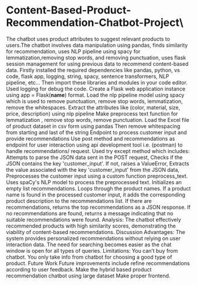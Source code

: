# Content-Based-Product-Recommendation-Chatbot-Project\
The chatbot uses product attributes to suggest relevant products to users.The chatbot involves data manipulation using pandas, finds similarity for recommendation, uses NLP pipeline using spacy for lemmatization,removing stop words, and removing punctuation, uses flask session management for using previous data to recommend content-based data.
Firstly installed the required dependencies like pandas, python, vs code, flask app, logging, string, spacy, sentence transformers, NLP pipeline, etc…
Then import these libraries and modules in your code editor. Used logging for debug the code.
Create a Flask web application instance using app = Flask(__name__) format.
Load the nlp pipeline model using spacy which is used to remove punctuation, remove stop words, lemmatization, remove the whitespaces.
Extract the attributes like (color, material, size, price, description) using nlp pipeline
Make preprocess text function for lemmatization , remove stop words, remove punctuation.
Load the Excel file of product dataset in csv form using pandas
Then remove whitespacing from starting and last of the string
Endpoint to process customer input and provide recommendations
Use post method and recommendations as endpoint for user interaction using api development tool i.e. (postman) to handle recommendations/ request.
Used try except method which includes:
Attempts to parse the JSON data sent in the POST request,
Checks if the JSON contains the key 'customer_input'. If not, raises a ValueError,
Extracts the value associated with the key 'customer_input' from the JSON data,
Preprocesses the customer input using a custom function preprocess_text.
Uses spaCy's NLP model to process the preprocessed text.
Initializes an empty list recommendations.
Loops through the product names. If a product name is found in the processed customer input, it adds the corresponding product description to the recommendations list.
If there are recommendations, returns the top recommendations as a JSON response.
If no recommendations are found, returns a message indicating that no suitable recommendations were found.
Analysis: The chatbot effectively recommended products with high similarity scores, demonstrating the viability of content-based recommendations.
Discussion
Advantages: The system provides personalized recommendations without relying on user interaction data.
The need for searching becomes easier as the chat window is open for all types of queries.
Limitations: You can’t buy from chatbot. You only take info from chatbot for choosing a good type of product.
Future Work
Future improvements include refine recommendations according to user feedback.
Make the hybrid based product recommendation chatbot using large dataset
Make proper frontend.
